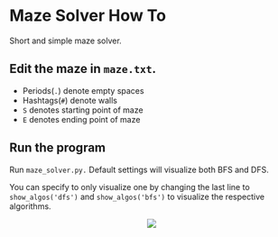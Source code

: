 # Maze Solver How To
Short and simple maze solver.

## Edit the maze in `maze.txt`.
- Periods(`.`) denote empty spaces
- Hashtags(`#`) denote walls
- `S` denotes starting point of maze
- `E` denotes ending point of maze

## Run the program
Run `maze_solver.py.` Default settings will visualize both BFS and DFS. 

You can specify to only visualize one by changing the last line to `show_algos('dfs')` and `show_algos('bfs')` to visualize the respective algorithms.

<p align="center">
  <img src="https://cdn.discordapp.com/attachments/778675962376093706/1187171319121453137/Untitled_video_-_Made_with_Clipchamp_1.gif?ex=6595ea73&is=65837573&hm=04d15f202b4db0f0e02c65047a2fc9b011392c2730da70b2420ac5727d6705ab&"/>
</p>